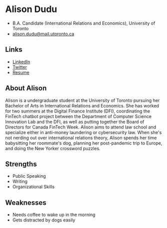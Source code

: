 # Alison Dudu


- B.A. Candidate (International Relations and Economics), University of Toronto
- alison.dudu@mail.utoronto.ca

## Links

- [LinkedIn](https://www.linkedin.com/in/alison-d/)
- [Twitter](https://twitter.com/alison_dudu)
- [Resume](./Dudu_Alison_resume.pdf)

## About Alison

Alison is a undergraduate student at the University of Toronto pursuing her Bachelor of Arts in International Relations and Economics. She has worked for two summers at the Digital Finance Institute (DFI), coordinating the FinTech chatbot project between the Department of Computer Science Innovation Lab and the DFI, as well as putting together the Board of Directors for Canada FinTech Week. Alison aims to attend law school and specialize either in anti-money laundering or cybersecurity law. When she's not nerding out over international relations theory, Alison spends her time babysitting her roommate's dog, planning her post-pandemic trip to Europe, and doing the New Yorker crossword puzzles.

## Strengths

- Public Speaking
- Writing
- Organizational Skills

## Weaknesses

- Needs coffee to wake up in the morning 
- Gets distracted by dogs easily 
